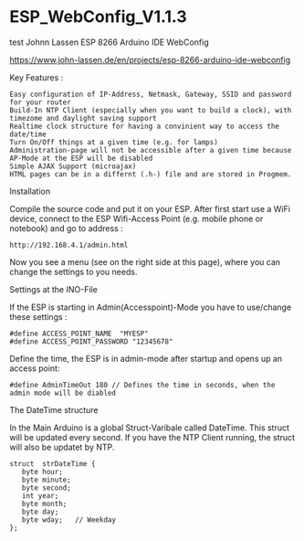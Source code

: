 # ESP_WebConfig_V1.1.3
test Johnn Lassen ESP 8266 Arduino IDE WebConfig

https://www.john-lassen.de/en/projects/esp-8266-arduino-ide-webconfig

Key Features :

    Easy configuration of IP-Address, Netmask, Gateway, SSID and password for your router
    Build-In NTP Client (especially when you want to build a clock), with timezome and daylight saving support
    Realtime clock structure for having a convinient way to access the date/time
    Turn On/Off things at a given time (e.g. for lamps)
    Administration-page will not be accessible after a given time because AP-Mode at the ESP will be disabled
    Simple AJAX Support (microajax)
    HTML pages can be in a differnt (.h-) file and are stored in Progmem.


Installation

Compile the source code and put it on your ESP.
After first start use a WiFi device, connect to the ESP Wifi-Access Point (e.g. mobile phone or notebook) and go to address :

    http://192.168.4.1/admin.html

Now you see a menu (see on the right side at this page), where you can change the settings to you needs.

Settings at the INO-File

If the ESP is starting in Admin(Accesspoint)-Mode you have to use/change these settings :

    #define ACCESS_POINT_NAME  "MYESP"
    #define ACCESS_POINT_PASSWORD "12345678"

Define the time, the ESP is in admin-mode after startup and opens up an access point:

    #define AdminTimeOut 180 // Defines the time in seconds, when the admin mode will be diabled

The DateTime structure

In the Main Arduino is a global Struct-Varibale called DateTime. This struct will be updated every second. If you have the NTP Client running, the struct will also be updatet by NTP.


    struct  strDateTime {
       byte hour;
       byte minute;
       byte second;
       int year;
       byte month;
       byte day;
       byte wday;   // Weekday
    };
